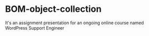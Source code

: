 # BOM-object-collection
It's an assignment presentation for an ongoing online course named WordPress Support Engineer
